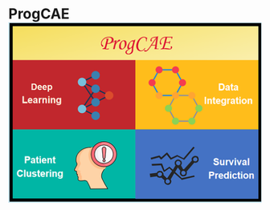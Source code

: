 # ProgCAE                     ![image](https://github.com/BryantLuffy/ProgCAE/blob/master/intro.png)
